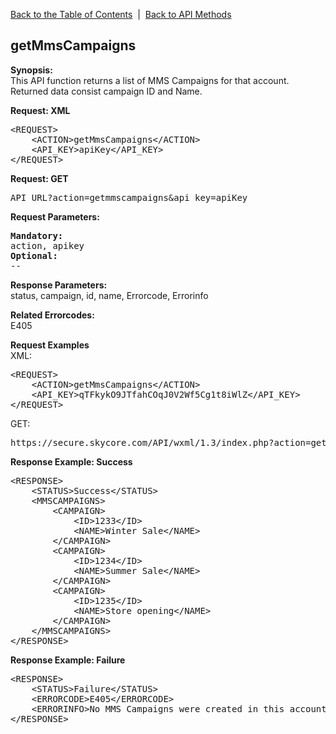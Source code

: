 <a href="/1.3/README.md">Back to the Table of Contents</a>&nbsp;&nbsp;|&nbsp;&nbsp;<a href="API_METHODS.md">Back to API Methods</a>
<h2>getMmsCampaigns</h2>
<p><strong>Synopsis:</strong><br />
This API function returns a list of MMS Campaigns for that account. Returned data consist campaign ID and Name.</p>
<div><strong>Request: XML</strong></div>
<pre>&lt;REQUEST&gt;
    &lt;ACTION&gt;getMmsCampaigns&lt;/ACTION&gt;
    &lt;API_KEY&gt;apiKey&lt;/API_KEY&gt;
&lt;/REQUEST&gt;</pre>
<div><strong>Request: GET</strong></div>
<pre>API_URL?action=getmmscampaigns&amp;api_key=apiKey</pre>
<div><strong>Request Parameters:</strong></div>
<pre><strong>Mandatory:</strong>
action, apikey
<strong>Optional:</strong>
--
</pre>

<strong>Response Parameters:</strong><br />
status, campaign, id, name, Errorcode, Errorinfo

<strong>Related Errorcodes: </strong><br />
E405
<div><strong>Request Examples</strong></div>
XML:
<pre>&lt;REQUEST&gt;
    &lt;ACTION&gt;getMmsCampaigns&lt;/ACTION&gt;
    &lt;API_KEY&gt;qTFkykO9JTfahCOqJ0V2Wf5Cg1t8iWlZ&lt;/API_KEY&gt;    
&lt;/REQUEST&gt;</pre>
GET:
<pre>https://secure.skycore.com/API/wxml/1.3/index.php?action=getmmscampaigns&api_key=qTFkykO9JTfahCOqJ0V2Wf5Cg1t8iWlZ</pre>
<div><strong>Response Example: Success</strong></div>
<pre>&lt;RESPONSE&gt;
    &lt;STATUS&gt;Success&lt;/STATUS&gt;
    &lt;MMSCAMPAIGNS&gt;
        &lt;CAMPAIGN&gt;
            &lt;ID&gt;1233&lt;/ID&gt;
            &lt;NAME&gt;Winter Sale&lt;/NAME&gt;
        &lt;/CAMPAIGN&gt;
        &lt;CAMPAIGN&gt;
            &lt;ID&gt;1234&lt;/ID&gt;
            &lt;NAME&gt;Summer Sale&lt;/NAME&gt;
        &lt;/CAMPAIGN&gt;
        &lt;CAMPAIGN&gt;
            &lt;ID&gt;1235&lt;/ID&gt;
            &lt;NAME&gt;Store opening&lt;/NAME&gt;
        &lt;/CAMPAIGN&gt;
    &lt;/MMSCAMPAIGNS&gt;
&lt;/RESPONSE&gt;</pre>
<div><strong>Response Example: Failure</strong></div>
<pre>&lt;RESPONSE&gt;
    &lt;STATUS&gt;Failure&lt;/STATUS&gt;
    &lt;ERRORCODE&gt;E405&lt;/ERRORCODE&gt;
    &lt;ERRORINFO&gt;No MMS Campaigns were created in this account&lt;/ERRORINFO&gt;
&lt;/RESPONSE&gt;</pre>
